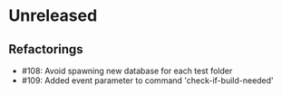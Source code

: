 # Unreleased

## Refactorings

 - #108: Avoid spawning new database for each test folder
 - #109: Added event parameter to command 'check-if-build-needed' 